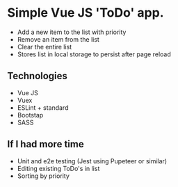 # Simple Vue JS 'ToDo' app.

- Add a new item to the list with priority
- Remove an item from the list
- Clear the entire list
- Stores list in local storage to persist after page reload

## Technologies
 - Vue JS
 - Vuex
 - ESLint + standard
 - Bootstap
 - SASS

## If I had more time
- Unit and e2e testing (Jest using Pupeteer or similar)
- Editing existing ToDo's in list
- Sorting by priority
